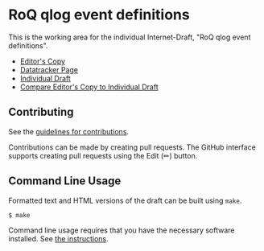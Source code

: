 # RoQ qlog event definitions

This is the working area for the individual Internet-Draft, "RoQ qlog event definitions".

* [Editor's Copy](https://mengelbart.github.io/draft-engelbart-qlog-roq-events/#go.draft-engelbart-qlog-roq-events.html)
* [Datatracker Page](https://datatracker.ietf.org/doc/draft-engelbart-qlog-roq-events)
* [Individual Draft](https://datatracker.ietf.org/doc/html/draft-engelbart-qlog-roq-events)
* [Compare Editor's Copy to Individual Draft](https://mengelbart.github.io/draft-engelbart-qlog-roq-events/#go.draft-engelbart-qlog-roq-events.diff)


## Contributing

See the
[guidelines for contributions](https://github.com/mengelbart/draft-engelbart-qlog-roq-events/blob/main/CONTRIBUTING.md).

Contributions can be made by creating pull requests.
The GitHub interface supports creating pull requests using the Edit (✏) button.


## Command Line Usage

Formatted text and HTML versions of the draft can be built using `make`.

```sh
$ make
```

Command line usage requires that you have the necessary software installed.  See
[the instructions](https://github.com/martinthomson/i-d-template/blob/main/doc/SETUP.md).

